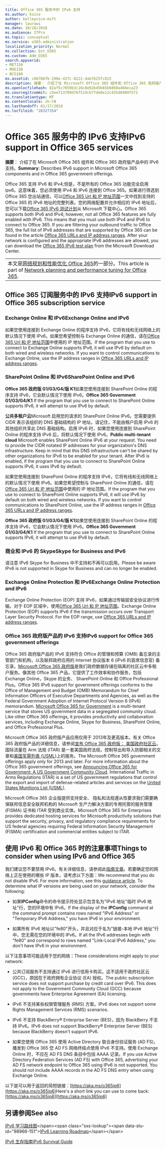 ```yaml
---
title: Office 365 服务中的 IPv6 支持
ms.author: kvice
author: kelleyvice-msft
manager: laurawi
ms.date: 10/10/2018
ms.audience: ITPro
ms.topic: conceptual
ms.service: o365-administration
localization_priority: Normal
ms.collection: Ent_O365
ms.custom: Adm_O365
search.appverid:
- MET150
- MOE150
- BCS160
ms.assetid: c08786fb-298e-437c-8222-dab7625fc815
description: 摘要： 介绍了在 Microsoft Office 365 组件和 Office 365 政府版产品中的 IPv6 支持。
ms.openlocfilehash: 82af5c7659b3c16c8e92b45b65b6868a404eca23
ms.sourcegitcommit: c5ee713709d76f519cb77de0e12c435d8409f571
ms.translationtype: MT
ms.contentlocale: zh-CN
ms.lasthandoff: 01/17/2019
ms.locfileid: "28327354"
---
```

# <a name="ipv6-support-in-office-365-services"></a><span data-ttu-id="98966-103">Office 365 服务中的 IPv6 支持</span><span class="sxs-lookup"><span data-stu-id="98966-103">IPv6 support in Office 365 services</span></span>

 <span data-ttu-id="98966-104">**摘要**： 介绍了在 Microsoft Office 365 组件和 Office 365 政府版产品中的 IPv6 支持。</span><span class="sxs-lookup"><span data-stu-id="98966-104">**Summary**: Describes IPv6 support in Microsoft Office 365 components and in Office 365 government offerings.</span></span>
  
<span data-ttu-id="98966-p101">Office 365 支持 IPv6 和 IPv4;但是，不是所有的 Office 365 功能完全启用 ipv6。这意味着，您必须使用 IPv4 和 IPv6 连接到 Office 365。如果进行筛选到 Office 365 您出站通信，可以[Office 365 Url 和 IP 地址范围](urls-and-ip-address-ranges.md)一文中找到支持的 Office 365 的 IPv6 地址的完整列表。您的网络配置并允许相应的 IPv6 地址后，您可以下载[Office 365 IPv6 测试计划](https://go.microsoft.com/fwlink/?LinkId=293447)从 Microsoft 下载中心。</span><span class="sxs-lookup"><span data-stu-id="98966-p101">Office 365 supports both IPv6 and IPv4; however, not all Office 365 features are fully enabled with IPv6. This means that you must use both IPv4 and IPv6 to connect to Office 365. If you are filtering your outbound traffic to Office 365, the full list of IPv6 addresses that are supported by Office 365 can be found in the article [Office 365 URLs and IP address ranges](urls-and-ip-address-ranges.md). After your network is configured and the appropriate IPv6 addresses are allowed, you can download the [Office 365 IPv6 test plan](https://go.microsoft.com/fwlink/?LinkId=293447) from the Microsoft Download Center.</span></span>
  
||
|:-----|
| <span data-ttu-id="98966-109">本文是[网络规划和性能优化 Office 365](https://aka.ms/tune)的一部分。</span><span class="sxs-lookup"><span data-stu-id="98966-109">This article is part of [Network planning and performance tuning for Office 365](https://aka.ms/tune).</span></span>|

## <a name="ipv6-support-in-office-365-subscription-service"></a><span data-ttu-id="98966-110">Office 365 订阅服务中的 IPv6 支持</span><span class="sxs-lookup"><span data-stu-id="98966-110">IPv6 support in Office 365 subscription service</span></span>

### <a name="exchange-online-and-ipv6"></a><span data-ttu-id="98966-111">Exchange Online 和 IPv6</span><span class="sxs-lookup"><span data-stu-id="98966-111">Exchange Online and IPv6</span></span>

<span data-ttu-id="98966-p102">如果您使用连接到 Exchange Online 的程序支持 IPv6，它将有线和无线网络上的默认情况下使用 IPv6。如果您希望控制与 Exchange Online 的通信，请在[Office 365 Url 和 IP 地址范围](urls-and-ip-address-ranges.md)中使用的 IP 地址范围。</span><span class="sxs-lookup"><span data-stu-id="98966-p102">If the program that you use to connect to Exchange Online supports IPv6, it will use IPv6 by default on both wired and wireless networks. If you want to control communications to Exchange Online, use the IP address ranges in [Office 365 URLs and IP address ranges](urls-and-ip-address-ranges.md).</span></span>
  
### <a name="sharepoint-online-and-ipv6"></a><span data-ttu-id="98966-114">SharePoint Online 和 IPv6</span><span class="sxs-lookup"><span data-stu-id="98966-114">SharePoint Online and IPv6</span></span>

 <span data-ttu-id="98966-115">**Office 365 政府版 G1/G3/G4/版 K1**如果您使用连接到 SharePoint Online 的程序支持 IPv6，它会默认情况下使用 IPv6。</span><span class="sxs-lookup"><span data-stu-id="98966-115">**Office 365 Government G1/G3/G4/K1** If the program that you use to connect to SharePoint Online supports IPv6, it will attempt to use IPv6 by default.</span></span>
  
 <span data-ttu-id="98966-p103">**公共多租户云**Microsoft 启用您的请求的 SharePoint Online IPv6。您需要提供 CIDR 表示该组织的 DNS 基础结构的 IP 地址。请记住，不能由租户启用 IPv6 的其他组织共享此 DNS 基础结构。启用 IPv6 时，如果您使用连接到 SharePoint Online 的程序支持 IPv6 后，将默认情况下使用 IPv6。</span><span class="sxs-lookup"><span data-stu-id="98966-p103">**Public multi-tenant cloud** Microsoft enables SharePoint Online IPv6 at your request. You need to provide the CIDR notated IP addresses for your organization's DNS infrastructure. Keep in mind that this DNS infrastructure can't be shared by other organizations for IPv6 to be enabled for your tenant. After IPv6 is enabled, if the program that you use to connect to SharePoint Online supports IPv6, it uses IPv6 by default.</span></span>
  
<span data-ttu-id="98966-p104">如果您使用连接到 SharePoint Online 的程序支持 IPv6，它将有线和无线网络上的默认情况下使用 IPv6。如果您希望控制与 SharePoint Online 的通信，请在[Office 365 Url 和 IP 地址范围](urls-and-ip-address-ranges.md)中使用的 IP 地址范围。</span><span class="sxs-lookup"><span data-stu-id="98966-p104">If the program that you use to connect to SharePoint Online supports IPv6, it will use IPv6 by default on both wired and wireless networks. If you want to control communications to SharePoint Online, use the IP address ranges in [Office 365 URLs and IP address ranges](urls-and-ip-address-ranges.md).</span></span>
  
 <span data-ttu-id="98966-122">**Office 365 政府版 G1/G3/G4/版 K1**如果您使用连接到 SharePoint Online 的程序支持 IPv6，它会默认情况下使用 IPv6。</span><span class="sxs-lookup"><span data-stu-id="98966-122">**Office 365 Government G1/G3/G4/K1** If the program that you use to connect to SharePoint Online supports IPv6, it will attempt to use IPv6 by default.</span></span>
  
### <a name="skype-for-business-and-ipv6"></a><span data-ttu-id="98966-123">商业和 IPv6 的 Skype</span><span class="sxs-lookup"><span data-stu-id="98966-123">Skype for Business and IPv6</span></span>

<span data-ttu-id="98966-124">请注意 IPv6 Skype for Business 中不支持和不再可以启用。</span><span class="sxs-lookup"><span data-stu-id="98966-124">Please be aware IPv6 is not supported in Skype for Business and can no longer be enabled.</span></span>
  
### <a name="exchange-online-protection-and-ipv6"></a><span data-ttu-id="98966-125">Exchange Online Protection 和 IPv6</span><span class="sxs-lookup"><span data-stu-id="98966-125">Exchange Online Protection and IPv6</span></span>

<span data-ttu-id="98966-p105">Exchange Online Protection (EOP) 支持 IPv6，如果通过传输层安全协议进行传输。对于 EOP 区域中，使用[Office 365 Url 和 IP 地址范围](urls-and-ip-address-ranges.md)。</span><span class="sxs-lookup"><span data-stu-id="98966-p105">Exchange Online Protection (EOP) supports IPv6 if the transmission occurs over Transport Layer Security Protocol. For the EOP range, use [Office 365 URLs and IP address ranges](urls-and-ip-address-ranges.md).</span></span>
  
### <a name="ipv6-support-for-office-365-government-offerings"></a><span data-ttu-id="98966-128">Office 365 政府版产品的 IPv6 支持</span><span class="sxs-lookup"><span data-stu-id="98966-128">IPv6 support for Office 365 government offerings</span></span>

<span data-ttu-id="98966-p106">Office 365 政府版产品的 IPv6 支持符合 Office 的管理和预算 (OMB) 备忘录的主管部门和机构，以及联邦政府应用的 Internet 协议版本 6 (IPv6 的首席信息官) 备忘录。[Microsoft Office 365 政府版](https://go.microsoft.com/fwlink/p/?LinkId=325414)是我们政府数据存储在隔离的社区云中多租户服务。像其他 Office 365 产品，它提供了工作效率和协作服务，包括 Exchange Online，Skype 的业务、 SharePoint Online 和 Office Professional Plus。</span><span class="sxs-lookup"><span data-stu-id="98966-p106">Office 365 IPv6 support for government offerings conforms to the Office of Management and Budget (OMB) Memorandum for Chief Information Officers of Executive Departments and Agencies, as well as the Federal Government Adoption of Internet Protocol Version 6 (IPv6) memorandum. [Microsoft Office 365 for Government](https://go.microsoft.com/fwlink/p/?LinkId=325414) is a multi-tenant service that stores US government data in a segregated community cloud. Like other Office 365 offerings, it provides productivity and collaboration services, including Exchange Online, Skype for Business, SharePoint Online, and Office Professional Plus.</span></span> 

<span data-ttu-id="98966-p107">Microsoft Office 365 政府版产品应用仅用于 2013年及更高版本。有关 Office 365 政府版产品的详细信息，请参阅[宣布 Office 365 政府版： 美国政府社区云](https://go.microsoft.com/fwlink/p/?LinkId=325414)。国际流量在 Arm 法规 (ITAR) 是一套美国政府法规，控制导出和导入防御相关的文章和[美国军需列表 (USML)](https://go.microsoft.com/fwlink/p/?LinkId=325415)上的服务。</span><span class="sxs-lookup"><span data-stu-id="98966-p107">The Microsoft Office 365 government offerings apply only for 2013 and later. For more information about the Office 365 government offerings, see [Announcing Office 365 for Government: A US Government Community Cloud](https://go.microsoft.com/fwlink/p/?LinkId=325414). International Traffic in Arms Regulations (ITAR) is a set of US government regulations that control the export and import of defense-related articles and services on the [United States Munitions List (USML)](https://go.microsoft.com/fwlink/p/?LinkId=325415).</span></span> 

<span data-ttu-id="98966-135">Microsoft Office 365 企业版提供支持安全、 隐私和法规遵从性要求我们需要确保联邦信息安全联邦机构的 Microsoft 生产力解决方案的专用托管的服务管理 (FISMA) 证书和 ITAR 受到商业实体。</span><span class="sxs-lookup"><span data-stu-id="98966-135">Microsoft Office 365 for Enterprises provides dedicated hosting services for Microsoft productivity solutions that support the security, privacy, and regulatory compliance requirements for US federal agencies requiring Federal Information Security Management (FISMA) certification and commercial entities subject to ITAR.</span></span>
  
## <a name="things-to-consider-when-using-ipv6-and-office-365"></a><span data-ttu-id="98966-136">使用 IPv6 和 Office 365 时的注意事项</span><span class="sxs-lookup"><span data-stu-id="98966-136">Things to consider when using IPv6 and Office 365</span></span>

<span data-ttu-id="98966-p108">我们建议您不要禁用 IPv6。有关详细信息，请参阅此[指南文章](https://support.microsoft.com/help/929852/guidance-for-configuring-ipv6-in-windows-for-advanced-users)。若要确定您的网络上正在使用的哪些 IP 版本，请考虑以下方面：</span><span class="sxs-lookup"><span data-stu-id="98966-p108">We recommend that you do not disable IPv6. For more information, see this [guidance article](https://support.microsoft.com/help/929852/guidance-for-configuring-ipv6-in-windows-for-advanced-users). To determine what IP versions are being used on your network, consider the following:</span></span>
  
- <span data-ttu-id="98966-140">如果**IPConfig**命令的命令提示符处显示包含名为"IPv6 地址"临时 IPv6 地址"行，您的环境中有 IPv6。</span><span class="sxs-lookup"><span data-stu-id="98966-140">If the display of the **IPConfig** command at the command prompt contains rows named "IPv6 Address" or "Temporary IPv6 Address," you have IPv6 in your environment.</span></span>

- <span data-ttu-id="98966-141">如果所有 IPv6 地址以"fe80"开头，并且对应于名为"链接-本地 IPv6 地址"行中，您无需在您的环境中的 IPv6。</span><span class="sxs-lookup"><span data-stu-id="98966-141">If all the IPv6 addresses begin with "fe80" and correspond to rows named "Link-Local IPv6 Address," you don't have IPv6 in your environment.</span></span>

<span data-ttu-id="98966-142">以下注意事项可能适用于您的网络：</span><span class="sxs-lookup"><span data-stu-id="98966-142">These considerations might apply to your network:</span></span>
  
- <span data-ttu-id="98966-p109">公共订阅服务不支持通过 IPv6 进行信用卡购买。这不适用于政府社区云 (GCC)，原因在于政府拥有企业协议 (EA) 授权。</span><span class="sxs-lookup"><span data-stu-id="98966-p109">The public subscription service does not support purchase by credit card over IPv6. This does not apply to the Government Community Cloud (GCC) because governments have Enterprise Agreement (EA) licensing.</span></span>

- <span data-ttu-id="98966-145">IPv6 不支持某些权限管理服务 (RMS) 方案。</span><span class="sxs-lookup"><span data-stu-id="98966-145">IPv6 does not support some Rights Management Services (RMS) scenarios.</span></span>

- <span data-ttu-id="98966-146">IPv6 不支持 BlackBerry® Enterprise Server (BES)，因为 BlackBerry 不支持 IPv6。</span><span class="sxs-lookup"><span data-stu-id="98966-146">IPv6 does not support BlackBerry® Enterprise Server (BES) because BlackBerry doesn't support IPv6.</span></span>

- <span data-ttu-id="98966-p110">如果您使用 Office 365 使用 Active Directory 联合身份验证服务 (AD FS)，播发到 Office 365 您 AD FS 网络终结点使用 IPv6 不支持。使用 Exchange Online 时，不应在 AD FS DNS 条目中包括 AAAA 记录。</span><span class="sxs-lookup"><span data-stu-id="98966-p110">If you use Active Directory Federation Services (AD FS) with Office 365, advertising your AD FS network endpoint to Office 365 using IPv6 is not supported. You should not include AAAA records in the AD FS DNS entry when using Exchange Online.</span></span> 

<span data-ttu-id="98966-149">以下是可以用于返回的简短链接：[https://aka.ms/o365ip6](https://aka.ms/o365ip6)</span><span class="sxs-lookup"><span data-stu-id="98966-149">Here's a short link you can use to come back: [https://aka.ms/o365ip6](https://aka.ms/o365ip6)</span></span>
  
## <a name="see-also"></a><span data-ttu-id="98966-150">另请参阅</span><span class="sxs-lookup"><span data-stu-id="98966-150">See also</span></span>

<span data-ttu-id="98966-151">[IPv6 学习路线图](https://docs.microsoft.com/previous-versions/windows/it-pro/windows-server-2008-R2-and-2008/gg250710(v%3dws.10))</span><span class="sxs-lookup"><span data-stu-id="98966-151">[IPv6 Learning Roadmap](https://docs.microsoft.com/previous-versions/windows/it-pro/windows-server-2008-R2-and-2008/gg250710(v%3dws.10))</span></span>
  
[<span data-ttu-id="98966-152">IPv6 生存指南</span><span class="sxs-lookup"><span data-stu-id="98966-152">IPv6 Survival Guide</span></span>](https://social.technet.microsoft.com/wiki/contents/articles/1728.ipv6-survival-guide.aspx)
